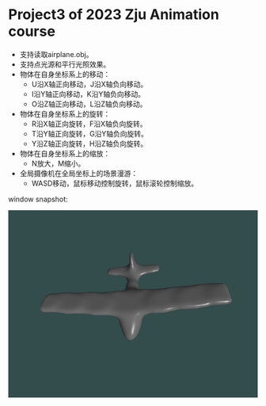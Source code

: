 # Project3 of 2023 Zju Animation course
* 支持读取airplane.obj。
* 支持点光源和平行光照效果。
* 物体在自身坐标系上的移动：
  * U沿X轴正向移动，J沿X轴负向移动。
  * I沿Y轴正向移动，K沿Y轴负向移动。
  * O沿Z轴正向移动，L沿Z轴负向移动。
* 物体在自身坐标系上的旋转：
  * R沿X轴正向旋转，F沿X轴负向旋转。
  * T沿Y轴正向旋转，G沿Y轴负向旋转。
  * Y沿Z轴正向旋转，H沿Z轴负向旋转。
* 物体在自身坐标系上的缩放：
  * N放大，M缩小。
* 全局摄像机在全局坐标上的场景漫游：
  * WASD移动，鼠标移动控制旋转，鼠标滚轮控制缩放。

window snapshot:

![snapshot](assets/snapshot.png)